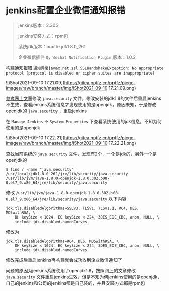 # jenkins配置企业微信通知报错



> jenkins版本：2.303
>
> jenkins安装方式：rpm包
>
> 系统jdk版本：oracle jdk1.8.0_261
>
> 企业微信插件 `Qy Wechat Notification Plugin` 版本：1.0.2



构建通知报错 `通知异常javax.net.ssl.SSLHandshakeException: No appropriate protocol (protocol is disabled or cipher suites are inappropriate)`

![iShot2021-09-10 17.21.09](https://gitea.pptfz.cn/pptfz/picgo-images/raw/branch/master/img/iShot2021-09-10 17.21.09.png)



[参考网上文章](https://blog.csdn.net/weixin_38111957/article/details/80577688)修改 `java.security` 文件，修改安装的jdk1.8的文件后重启jenkins不生效，查看jenkins系统信息才发现使用的是openjdk，原因未知，于是修改openjdk的 `java.security` ，重启jenkins

在 `Manage Jenkins` -> `System Properties` 下查看系统使用的jdk信息，不知为何使用的是openjdk

![iShot2021-09-10 17.22.21](https://gitea.pptfz.cn/pptfz/picgo-images/raw/branch/master/img/iShot2021-09-10 17.22.21.png)



查找当前系统的 `java.security` 文件，发现有2个，一个是jdk的，另外一个是openjdk的

```shell
$ find / -name "java.security"
/usr/local/jdk1.8.0_261/jre/lib/security/java.security
/usr/lib/jvm/java-1.8.0-openjdk-1.8.0.302.b08-0.el7_9.x86_64/jre/lib/security/java.security
```



修改 `/usr/lib/jvm/java-1.8.0-openjdk-1.8.0.302.b08-0.el7_9.x86_64/jre/lib/security/java.security` 以下内容

```shell
jdk.tls.disabledAlgorithms=SSLv3, TLSv1, TLSv1.1, RC4, DES, MD5withRSA, \
    DH keySize < 1024, EC keySize < 224, 3DES_EDE_CBC, anon, NULL, \
    include jdk.disabled.namedCurves
```

修改为

```shell
jdk.tls.disabledAlgorithms=RC4, DES, MD5withRSA, \
    DH keySize < 1024, EC keySize < 224, 3DES_EDE_CBC, anon, NULL, \
    include jdk.disabled.namedCurves
```



修改完成后重启jenkins再构建就会成功收到企业微信通知了

问题的原因为jenkins系统使用了openjdk1.8，按照网上的文章修改 `java.security` 文件重启jenkins生效，但是不知为何jenkins使用的是openjdk，自己的jenkins和公司的jenkins都是自己装的，并且安装方式都是rpm包

